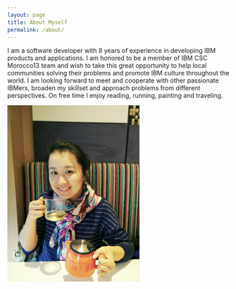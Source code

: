 ```yaml
---
layout: page
title: About Myself
permalink: /about/
---
```


I am a software developer with 8 years of experience in developing IBM products and 
applications. 
I am honored to be a member of IBM CSC Morocco13 team and wish to take this great opportunity to help local communities solving their problems and promote IBM culture throughout the world. I am looking forward to meet and cooperate with other passionate IBMers, broaden my skillset and approach problems from different perspectives.
On free time I enjoy reading, running, painting and traveling.

<img src="/assets/images/myself.jpg" alt="drawing" style="width:300px;"/>